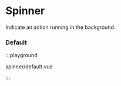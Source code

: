 # Spinner

Indicate an action running in the background.

### Default

:::playground

spinner/default.vue

:::
